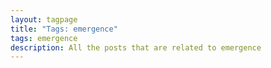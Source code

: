 ```yaml
---
layout: tagpage
title: "Tags: emergence"
tags: emergence
description: All the posts that are related to emergence
---
```

